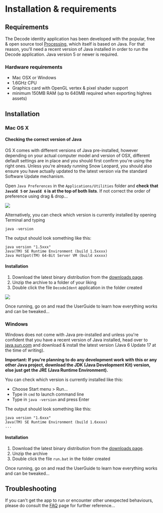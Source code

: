 # Installation & requirements #

## Requirements ##

The Decode identity application has been developed with the popular, free & open source tool [Processing](http://processing.org), which itself is based on Java. For that reason, you'll need a recent version of Java installed in order to run the Decode application. Java version 5 or newer is required.

### Hardware requirements ###

  * Mac OSX or Windows
  * 1.6GHz CPU
  * Graphics card with OpenGL vertex & pixel shader support
  * minimum 150MB RAM (up to 640MB required when exporting highres assets)

## Installation ##

### Mac OS X ###

#### Checking the correct version of Java ####
OS X comes with different versions of Java pre-installed, however depending on your actual computer model and version of OSX, different default settings are in place and you should first confirm you're using the right ones. Unless you're already running Snow Leopard, you should also ensure you have actually updated to the latest version via the standard Software Update mechanism.

Open `Java Preferences` in the `Applications/Utilities` folder and **check that `JavaSE 5` or `JavaSE 6` is at the top of both lists**. If not correct the order of preference using drag & drop...

[![](http://farm4.static.flickr.com/3171/4022802206_e6489189f3.jpg)](http://www.flickr.com/photos/toxi/4022802206/)

Alternatively, you can check which version is currently installed by opening Terminal and typing

```
java -version
```

The output should look something like this:

```
java version "1.5xxx"
Java(TM) SE Runtime Environment (build 1.5xxxx)
Java HotSpot(TM) 64-Bit Server VM (build xxxxx)
```

#### Installation ####

  1. Download the latest binary distribution from the [downloads page](http://code.google.com/p/decode/downloads/list).
  1. Unzip the archive to a folder of your liking
  1. Double click the file `DecodeIdent` application in the folder created

[![](http://farm3.static.flickr.com/2635/4127347223_8b56b5e380_o.png)](http://www.flickr.com/photos/toxi/4127347223/)

Once running, go on and read the UserGuide to learn how everything works and can be tweaked...

### Windows ###

Windows does not come with Java pre-installed and unless you're confident that you have a recent version of Java installed, head over to [java.sun.com](http://java.sun.com/javase/downloads/index.jsp) and download & install the latest version (Java 6 Update 17 at the time of writing).

**Important: If you're planning to do any development work with this or any other Java project, download the JDK (Java Development Kit) version, else just get the JRE (Java Runtime Environment).**

You can check which version is currently installed like this:

  * Choose Start menu > Run...
  * Type in `cmd` to launch command line
  * Type in `java -version` and press Enter

The output should look something like this:

```
java version "1.6xxx"
Java(TM) SE Runtime Environment (build 1.6xxxx)
...
```

#### Installation ####

  1. Download the latest binary distribution from the [downloads page](http://code.google.com/p/decode/downloads/list).
  1. Unzip the archive
  1. Double click the file `run.bat` in the folder created

Once running, go on and read the UserGuide to learn how everything works and can be tweaked...

## Troubleshooting ##

If you can't get the app to run or encounter other unexpected behaviours, please do consult the [FAQ](FAQ.md) page for further reference...